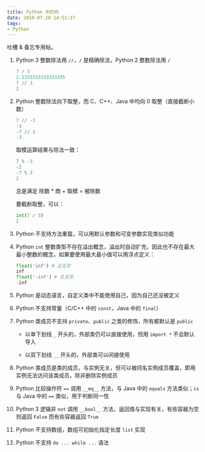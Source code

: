```yaml
---
title: Python 中的坑
date: 2018-07-20 14:51:17
tags:
- Python
---
```


吐槽 & 备忘专用帖。

<!-- more -->

1. Python 3 整数除法用 `//`，`/` 是精确除法，Python 2 整数除法用 `/`

   ```py
   7 / 3
   2.3333333333333335
   7 // 3
   2
   ```

2. Python 整数除法向下取整，而 C、C++、Java 中均向 0 取整（直接截断小数）

   ```py
   7 // -3
   -3
   -7 // 3
   -3
   ```

   取模运算结果与除法一致：

   ```py
   7 % -3
   -2
   -7 % 3
   2
   ```

   总是满足 除数 * 商 + 取模 = 被除数

   要截断取整，可以：

   ```py
   int(7 / 3)
   2
   ```

3. Python 不支持方法重载，可以用默认参数和可变参数实现类似功能

4. Python `int` 整数类型不存在溢出概念，溢出时自动扩充，因此也不存在最大最小整数的概念，如果要使用最大最小值可以用浮点定义：

   ```py
   float('inf') # 正无穷
   inf
   float('-inf') # 负无穷
   -inf
   ```

5. Python 是动态语言，自定义类中不能使用自己，因为自己还没被定义

6. Python 不支持常量（C/C++ 中的 `const`，Java 中的 `final`）

7. Python 类成员不支持 `private`、`public` 之类的修饰，所有都默认是 `public`

   - 以单下划线 `_` 开头的，外部类仍可以直接使用，但用 `import *` 不会默认导入

   - 以双下划线 `__` 开头的，外部类可以间接使用

8. Python 类成员是类的成员，与实例无关，但可以被同名实例成员覆盖，即用实例无法访问该类成员，除非删除实例成员

9. Python 比较操作符 `==` 调用 `__eq__` 方法，与 Java 中的 `equals` 方法类似；`is` 与 Java 中的 `==` 类似，用于判断同一性

10. Python 3 逻辑非 `not` 调用 `__bool__` 方法，返回值与实现有关，有些容器为空则返回 `False` 而有些容器返回 `True`

11. Python 不支持数组，数组可初始化指定长度 `list` 实现

12. Python 不支持 `do ... while ...` 语法
